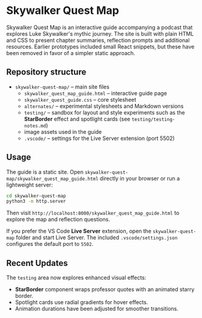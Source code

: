 # Skywalker Quest Map

Skywalker Quest Map is an interactive guide accompanying a podcast that explores Luke Skywalker's mythic journey. The site is built with plain HTML and CSS to present chapter summaries, reflection prompts and additional resources. Earlier prototypes included small React snippets, but these have been removed in favor of a simpler static approach.

## Repository structure

- `skywalker-quest-map/` – main site files
  - `skywalker_quest_map_guide.html` – interactive guide page
  - `skywalker_quest_guide.css` – core stylesheet
  - `alternates/` – experimental stylesheets and Markdown versions
  - `testing/` – sandbox for layout and style experiments such as the **StarBorder** effect and spotlight cards (see `testing/testing-notes.md`)
  - image assets used in the guide
  - `.vscode/` – settings for the Live Server extension (port 5502)

## Usage

The guide is a static site. Open `skywalker-quest-map/skywalker_quest_map_guide.html` directly in your browser or run a lightweight server:

```bash
cd skywalker-quest-map
python3 -m http.server
```

Then visit `http://localhost:8000/skywalker_quest_map_guide.html` to explore the map and reflection questions.

If you prefer the VS Code **Live Server** extension, open the `skywalker-quest-map` folder and start Live Server. The included `.vscode/settings.json` configures the default port to `5502`.

## Recent Updates

The `testing` area now explores enhanced visual effects:

- **StarBorder** component wraps professor quotes with an animated starry border.
- Spotlight cards use radial gradients for hover effects.
- Animation durations have been adjusted for smoother transitions.
